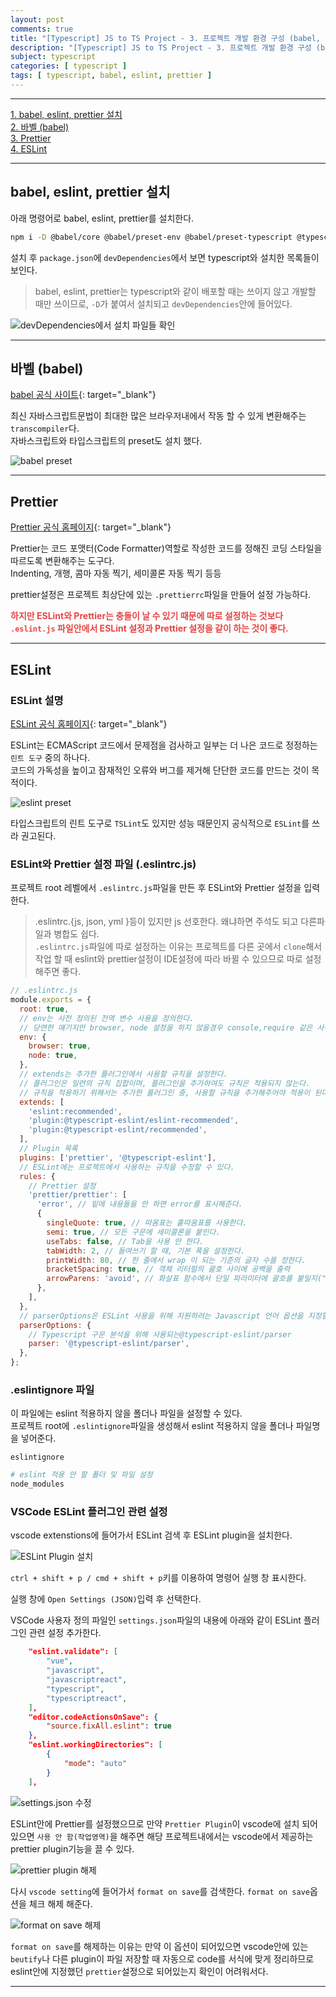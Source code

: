 ```yaml
---
layout: post
comments: true
title: "[Typescript] JS to TS Project - 3. 프로젝트 개발 환경 구성 (babel, eslint, prettier)"
description: "[Typescript] JS to TS Project - 3. 프로젝트 개발 환경 구성 (babel, eslint, prettier)"
subject: typescript
categories: [ typescript ]
tags: [ typescript, babel, eslint, prettier ]
---
```


<hr>

[1. babel, eslint, prettier 설치](#section1)  
[2. 바벨 (babel)](#section2)  
[3. Prettier](#section3)  
[4. ESLint](#section4)  

<hr>

## babel, eslint, prettier 설치 <a name="section1"></a>

아래 명령어로 babel, eslint, prettier를 설치한다.

```bash
npm i -D @babel/core @babel/preset-env @babel/preset-typescript @typescript-eslint/eslint-plugin @typescript-eslint/parser eslint prettier eslint-plugin-prettier
```

설치 후 `package.json`에 `devDependencies`에서 보면 typescript와 설치한 목록들이 보인다.  
> babel, eslint, prettier는 typescript와 같이 배포할 때는 쓰이지 않고 개발할 때만 쓰이므로, `-D`가 붙여서 설치되고 `devDependencies`안에 들어있다.

![devDependencies에서 설치 파일들 확인](/assets/img/typescript/ts-js-to-ts-project12.png "devDependencies에서 설치 파일들 확인")

<hr>

## 바벨 (babel) <a name="section2"></a>

[babel 공식 사이트](https://babeljs.io/docs/en/){: target="_blank"}

최신 자바스크립트문법이 최대한 많은 브라우저내에서 작동 할 수 있게 변환해주는 `transcompiler`다.  
자바스크립트와 타입스크립트의 preset도 설치 했다.

![babel preset](/assets/img/typescript/ts-js-to-ts-project13.png "babel preset")

<hr>

## Prettier <a name="section3"></a>

[Prettier 공식 홈페이지](https://prettier.io/){: target="_blank"}

Prettier는 코드 포맷터(Code Formatter)역할로 작성한 코드를 정해진 코딩 스타일을 따르도록 변환해주는 도구다.  
Indenting, 개행, 콤마 자동 찍기, 세미콜론 자동 찍기 등등

prettier설정은 프로젝트 최상단에 있는 `.prettierrc`파일을 만들어 설정 가능하다.  

<b style="color:#e64545;">하지만 ESLint와 Prettier는 충돌이 날 수 있기 때문에 따로 설정하는 것보다 `.eslint.js` 파일안에서 ESLint 설정과 Prettier 설정을 같이 하는 것이 좋다.</b>

<hr>

## ESLint <a name="section4"></a>

### ESLint 설명

[ESLint 공식 홈페이지](https://eslint.org/){: target="_blank"}

ESLint는 ECMAScript 코드에서 문제점을 검사하고 일부는 더 나은 코드로 정정하는 `린트 도구` 중의 하나다.  
코드의 가독성을 높이고 잠재적인 오류와 버그를 제거해 단단한 코드를 만드는 것이 목적이다.

![eslint preset](/assets/img/typescript/ts-js-to-ts-project14.png "eslint preset")

타입스크립트의 린트 도구로 `TSLint`도 있지만 성능 때문인지 공식적으로 `ESLint`를 쓰라 권고된다. 

### ESLint와 Prettier 설정 파일 (.eslintrc.js)

프로젝트 root 레벨에서 `.eslintrc.js`파일을 만든 후 ESLint와 Prettier 설정을 입력한다.  
> .eslintrc.{js, json, yml }등이 있지만 js 선호한다. 왜냐하면 주석도 되고 다른파일과 병합도 쉽다.  
> `.eslintrc.js`파일에 따로 설정하는 이유는 프로젝트를 다른 곳에서 `clone`해서 작업 할 때 eslint와 prettier설정이 IDE설정에 따라 바뀔 수 있으므로 따로 설정해주면 좋다.

```javascript
// .eslintrc.js
module.exports = {
  root: true,
  // env는 사전 정의된 전역 변수 사용을 정의한다.
  // 당연한 얘기지만 browser, node 설정을 하지 않을경우 console,require 같은 사전 정의된 전역변수 환경에 있는 static 메서드를 인식할 수 없어서 에러가 발생한다.
  env: {
    browser: true,
    node: true,
  },
  // extends는 추가한 플러그인에서 사용할 규칙을 설정한다.
  // 플러그인은 일련의 규칙 집합이며, 플러그인을 추가하여도 규칙은 적용되지 않는다.
  // 규칙을 적용하기 위해서는 추가한 플러그인 중, 사용할 규칙을 추가해주어야 적용이 된다.
  extends: [
    'eslint:recommended',
    'plugin:@typescript-eslint/eslint-recommended',
    'plugin:@typescript-eslint/recommended',
  ],
  // Plugin 목록
  plugins: ['prettier', '@typescript-eslint'],
  // ESLint에는 프로젝트에서 사용하는 규칙을 수정할 수 있다.
  rules: {
    // Prettier 설정
    'prettier/prettier': [
      'error', // 밑에 내용들을 안 하면 error를 표시해준다.
      {
        singleQuote: true, // 따옴표는 홑따옴표를 사용한다.
        semi: true, // 모든 구문에 세미콜론을 붙인다.
        useTabs: false, // Tab을 사용 안 한다.
        tabWidth: 2, // 들여쓰기 할 때, 기본 폭을 설정한다.
        printWidth: 80, // 한 줄에서 wrap 이 되는 기준의 글자 수를 정한다.
        bracketSpacing: true, // 객체 리터럴의 괄호 사이에 공백을 출력
        arrowParens: 'avoid', // 화살표 함수에서 단일 파라미터에 괄호를 붙일지("always") 말지("avoid")에 대한 여부를 결정한다.
      },
    ],
  },
  // parserOptions은 ESLint 사용을 위해 지원하려는 Javascript 언어 옵션을 지정할 수 있습니다.
  parserOptions: {
    // Typescript 구문 분석을 위해 사용되는@typescript-eslint/parser
    parser: '@typescript-eslint/parser',
  },
};

```

### .eslintignore 파일

이 파일에는 eslint 적용하지 않을 폴더나 파일을 설정할 수 있다.  
프로젝트 root에 `.eslintignore`파일을 생성해서 eslint 적용하지 않을 폴더나 파일명을 넣어준다.

`eslintignore`
```bash
# eslint 적용 안 할 폴더 및 파일 설정
node_modules
```

### VSCode ESLint 플러그인 관련 설정

vscode extenstions에 들어가서 ESLint 검색 후 ESLint plugin을 설치한다.

![ESLint Plugin 설치](/assets/img/vue/vue-create4.png "ESLint Plugin 설치")

`ctrl + shift + p / cmd + shift + p`키를 이용하여 명령어 실행 창 표시한다.

실행 창에 `Open Settings (JSON)`입력 후 선택한다.

VSCode 사용자 정의 파일인 `settings.json`파일의 내용에 아래와 같이 ESLint 플러그인 관련 설정 추가한다. 

```json
    "eslint.validate": [
        "vue",
        "javascript",
        "javascriptreact",
        "typescript",
        "typescriptreact",
    ],
    "editor.codeActionsOnSave": {
        "source.fixAll.eslint": true
    },
    "eslint.workingDirectories": [
        {
            "mode": "auto"
        }
    ],
```

![settings.json 수정](/assets/img/typescript/ts-js-to-ts-project15.png "settings.json 수정")

ESLint안에 Prettier를 설정했으므로 만약 `Prettier Plugin`이 vscode에 설치 되어있으면 `사용 안 함(작업영역)`을 해주면 해당 프로젝트내에서는 vscode에서 제공하는 prettier plugin기능을 끌 수 있다.

![prettier plugin 해제](/assets/img/vue/vue-create9.png "prettier plugin 해제")

다시 `vscode setting`에 들어가서 `format on save`를 검색한다. `format on save`옵션을 체크 해제 해준다.

![format on save 해제](/assets/img/vue/vue-create10.png "format on save 해제")

`format on save`를 해제하는 이유는 만약 이 옵션이 되어있으면 vscode안에 있는 `beutify`나 다른 plugin이 파일 저장할 때 자동으로 code를 서식에 맞게 정리하므로 eslint안에 지정했던 `prettier`설정으로 되어있는지 확인이 어려워서다.

<hr>

